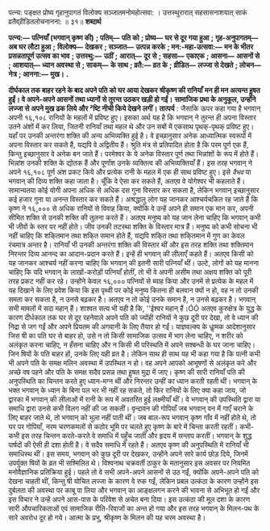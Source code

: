  

पत्न्य: पङ्क्षत प्रोष्य गृहानुपागतं विलोक्य सञ्जातमनोमहोत्सवा: । उत्तस्थुरारात् सहसासनाशयात् साकं व्रतैव्र्रीडितलोचनानना: ॥ ३१॥ **शब्दार्थ** 

**पत्न्य:—** **पत्नियाँ (भगवान् कृष्ण की)** **; पतिम्—** **पति को** **; प्रोष्य—** **घर से दूर गया हुआ** **; गृह-अनुपागतम्—** **अब घर लौटा हुआ** **;** **विलोक्य—** **देखकर** **; सञ्जात—** **उत्पन्न करके** **; मन:-महा-उत्सवा:—** **मन के भीतर प्रसन्नतापूर्ण उत्सव का भाव** **; उत्तस्थु:—** **उठीं** **;** **आरात्—** **दूर से** **; सहसा—** **एकाएक** **; आसना—** **आसनों से** **; आशयात्—** **ध्यान अवस्था से** **; साकम्—** **के साथ** **; व्रतै:—** **व्रत के** **;** **व्रीडित—** **लज्जा से देखते** **; लोचन—** **नेत्र** **; आनना:—** **मुख।** **.** 

**दीर्घकाल तक बाहर रहने के बाद अपने पति को घर आया देखकर श्रीकृष्ण की रानियाँ** **मन ही मन अत्यन्त हॢषत हुईं। वे अपने-अपने आसनों तथा ध्यानों से तुरन्त उठकर खड़ी हो गईं।** **सामाजिक प्रथा के अनुकूल, उन्होंने लज्जा से अपने मुख ढक लिये और ²ष्टि नीची किये देखने** **लगीं।** **तात्पर्य** : जैसाकि ऊपर कहा गया है भगवान् अपनी १६,१०८ रानियों के महलों में प्रविष्ट हुए। इसका अर्थ यह है कि भगवान् ने तुरन्त ही अपना विस्तार उतने अंशों में कर लिया, जितनी रानियाँ तथा महल थे और उन सबों में एकसाथ पृथक्-पृथक् प्रविष्ट हुए। यहाँ पर उनकी अन्तरंगा शक्ति की अन्य अभिव्यक्ति हुई है। वे इच्छानुसार अनेक आध्यात्मिक स्वरूपों में अपना विस्तार कर सकते हैं, यद्यपि वे अद्वितीय हैं। श्रुति मंत्र से प्रतिपादित होता है कि परम पूर्ण एक हैं, किन्तु इच्छानुसार वे अनेक बन जाते हैं। परमेश्वर के ये अनेक विस्तार पूर्ण तथा भिन्नांशों के रूप में होते हैं। भिन्नांश उनकी शक्ति के द्योतक हैं और पूर्णांश उनके व्यक्तित्व की अभिव्यक्तियाँ हैं। इस तरह भगवान् ने अपने १६,१०८ पूर्ण अंश प्रकट किये और प्रत्येक रानी के महल में एक ही साथ प्रविष्ट हुए। इसे *वैभव* या भगवान् की दिव्य शक्ति कहा जाता है। चूँकि वे ऐसा कर सकते हैं, अतएव वे योगेश्वर भी कहलाते हैं। सामान्यतया कोई योगी अपना अधिक से अधिक दस गुना विस्तार कर सकता है, लेकिन भगवान् इच्छानुसार कई हजार गुना या अनन्त विस्तार कर सकते हैं। अश्रद्धालु लोग यह जानकर आश्चर्यचकित रह जाते हैं कि कृष्ण ने १६,००० से अधिक रानियों से विवाह किया, क्योंकि वे उन्हें अपने ही समान एक मान कर, अपनी सीमित शक्ति से उनकी शक्ति की तुलना करते हैं। अतएव मनुष्य को यह जान लेना चाहिए कि भगवान् कभी भी जीवों के स्तर पर नहीं होते। जीव उनकी तटस्था शक्ति के विस्तार मात्र हैं। मनुष्य को कभी सोचना भी नहीं चाहिए कि शकि्तमान तथा शकि्त समान होते हैं, यद्यपि शकि्त तथा शकि्तमान में गुण का  केवल रंचमात्र अन्तर है। रानियाँ भी उनकी अन्तरंगा शक्ति की विस्तार थीं और इस तरह शक्ति तथा शक्तिमान निरन्तर दिव्य आनन्द का आदान-प्रदान करते हैं। इन्हें ही भगवान् की लीलाएँ कहते हैं। अतएव किसी को यह जानकर आश्चर्य नहीं करना चाहिए कि भगवान् की इतनी सारी पत्नियाँ थीं। उल्टे, लोगों को यह मानना चाहिए कि यदि भगवान् के लाखों-करोड़ों पत्नियाँ होतीं, तो भी वे अपनी असीम तथा अक्षय शक्ति को पूरी तरह प्रकट नहीं कर रहे। उन्होंने केवल १६,००० पत्नियों से ब्याह किया और उनमें से प्रत्येक के महल में यह दिखाने के लिए प्रवेश किया कि इस पृथ्वी पर कोई मनुष्य कितना ही बलवान क्यों न हो, वह न तो उनकी समता कर सकता है, न उनसे बढ़कर है। अतएव न तो कोई उनके समान है, न उनसे बढ़कर है। भगवान् सभी मामलों में सदा महान् हैं। शाश्वत सत्य भी यही है कि, ''ईश्वर महान् हैं।ÓÓ अतएव कुरुक्षेत्र के युद्ध के कारण दीर्धकाल तक घर से दूर रहनेवाले अपने पति को ज्योंही रानियों ने कुछ दूरी पर देखा, तो वे ध्यान की निद्रा से जग गईं और अपने प्रियतम की अगवानी के लिए तैयार हो गईं। याज्ञवल्क्य के धाॢमक आदेशानुसार जिस षी का पति घर से बाहर हो, उसे न तो किसी सामाजिक उत्सव में भाग लेना चाहिए, न शरीर को अलंकृत करना चाहिए, न हँसना चाहिए और न किसी भी परिस्थति में अपने सश्बन्धी के घर जाना चाहिए। जिन षियों के पति बाहर हों, उनके लिए यही व्रत है। लेकिन साथ ही साथ यह भी कहा गया है कि पत्नी कभी भी अपने पति के समक्ष मलिन अवस्था में उपस्थित न हो। वह अपने आपको आभूषणों से अलंकृत करे और अच्छे वष पहने और पति के समक्ष सदैव प्रसन्न तथा हॢषत मुद्रा में जाए। कृष्ण की सारी रानियाँ पति की अनुपस्थिति का चिन्तन करते हुए ध्यान-मग्न थीं और निरन्तर उन्हीं का ध्यान करती रहती थीं। भगवान् के भक्त भगवान् के ध्यान के बिना पल भर भी नहीं रह सकते, तो फिर रानियों के लिए क्या कहा जाय, जो द्वारका में भगवान् की लीलाओं में रानी के रूप में अवतरित हुई लक्ष्मीयाँ थीं। वे भगवान् की उपस्थिति द्वारा या समाधि द्वारा उनसे कभी विलग नहीं की जा सकतीं। वृन्दावन की गोपियाँ जब भगवान् वन में गाएँ चराने के लिए बाहर जाते थे, तो भगवान् को भुला नहीं पाती थीं। जब बाल-रूप भगवान् कृष्ण गाँव में नहीं होते थे, तो घर पर गोपियाँ, नरम चरणकमलों से कठोर भूमि पर चलते हुए कृष्ण के बारे में चिन्ता करती रहतीं। कभी-कभी इस तरह चिन्तन करते-करते वे समाधि में पहुँच जातीं और हृदय में सन्ताप करतीं। भगवान् के शुद्ध पार्षदों की ऐसी ही दशा होती है। वे सदैव समाधि में रहते हैं। अतएव कृष्ण की अनुपस्थिति में रानियाँ भी समाधिस्थ थीं। इस समय, भगवान् को कुछ दूरी पर देखकर, उन्होंने अपने सारे कार्य छोड़ दिये, जिनमें उपर्युक्त षियों के व्रत भी सश्मिलित थे। विश्वनाथ चक्रवर्ती ठाकुर के मतानुसार इस अवसर पर नियमित मनोवैज्ञानिक प्रतिक्रिया हुई। पहले तो वे सभी अपने-अपने आसनों से उठ गईं, क्योंकि अपने-अपने पति को देखना चाहती थीं, किन्तु षी योचित लज्जा के कारण वे रुक गईं, लेकिन प्रबल उत्कंठा के कारण उन्होंने इस दुर्बलता की अवस्था पर काबू पा लिया और भगवान् का आङ्क्षलगन करने की भावना से अभिभूत हो गईं और इस विचार ने उन्हें अपने आस-पास के परिवेश से अचेत बना दिया। इस उत्कंठा की मूल दशा के कारण सारी औपचारिकताओं एवं सामाजिक रीति-रिवाजों का अन्त हो गया और इस तरह भगवान् के मिलन-पथ के सारे अवरोध दूर हो गये। आत्मा के प्रभु, श्रीकृष्ण के मिलन की यह चरम अवस्था है। 